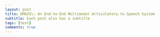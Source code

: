 ```yaml
---
layout: post
title: EMA2S\: An End-to-End Multimodal Articulatory-to-Speech System
subtitle: Each post also has a subtitle
tags: [test]
comments: true
---
```

